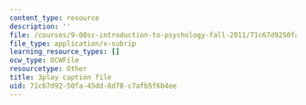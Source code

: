 ```yaml
---
content_type: resource
description: ''
file: /courses/9-00sc-introduction-to-psychology-fall-2011/71c67d9250fa45dd8d70c7afb5f6b4ee_2fbrl6WoIyo.srt
file_type: application/x-subrip
learning_resource_types: []
ocw_type: OCWFile
resourcetype: Other
title: 3play caption file
uid: 71c67d92-50fa-45dd-8d70-c7afb5f6b4ee
---
```

